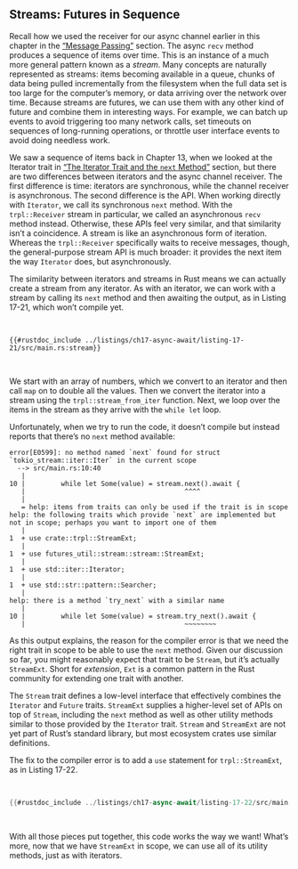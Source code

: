 <!-- Old headings. Do not remove or links may break. -->

<a id="streams"></a>

## Streams: Futures in Sequence

Recall how we used the receiver for our async channel earlier in this chapter
in the [“Message Passing”][17-02-messages]<!-- ignore --> section. The async
`recv` method produces a sequence of items over time. This is an instance of a
much more general pattern known as a _stream_. Many concepts are naturally
represented as streams: items becoming available in a queue, chunks of data
being pulled incrementally from the filesystem when the full data set is too
large for the computer’s memory, or data arriving over the network over time.
Because streams are futures, we can use them with any other kind of future and
combine them in interesting ways. For example, we can batch up events to avoid
triggering too many network calls, set timeouts on sequences of long-running
operations, or throttle user interface events to avoid doing needless work.

We saw a sequence of items back in Chapter 13, when we looked at the Iterator
trait in [“The Iterator Trait and the `next` Method”][iterator-trait]<!--
ignore --> section, but there are two differences between iterators and the
async channel receiver. The first difference is time: iterators are
synchronous, while the channel receiver is asynchronous. The second difference
is the API. When working directly with `Iterator`, we call its synchronous
`next` method. With the `trpl::Receiver` stream in particular, we called an
asynchronous `recv` method instead. Otherwise, these APIs feel very similar,
and that similarity isn’t a coincidence. A stream is like an asynchronous form
of iteration. Whereas the `trpl::Receiver` specifically waits to receive
messages, though, the general-purpose stream API is much broader: it provides
the next item the way `Iterator` does, but asynchronously.

The similarity between iterators and streams in Rust means we can actually
create a stream from any iterator. As with an iterator, we can work with a
stream by calling its `next` method and then awaiting the output, as in Listing
17-21, which won’t compile yet.

<Listing number="17-21" caption="Creating a stream from an iterator and printing its values" file-name="src/main.rs">

```rust,ignore,does_not_compile
{{#rustdoc_include ../listings/ch17-async-await/listing-17-21/src/main.rs:stream}}
```

</Listing>

We start with an array of numbers, which we convert to an iterator and then
call `map` on to double all the values. Then we convert the iterator into a
stream using the `trpl::stream_from_iter` function. Next, we loop over the
items in the stream as they arrive with the `while let` loop.

Unfortunately, when we try to run the code, it doesn’t compile but instead
reports that there’s no `next` method available:

<!-- manual-regeneration
cd listings/ch17-async-await/listing-17-21
cargo build
copy only the error output
-->

```
error[E0599]: no method named `next` found for struct `tokio_stream::iter::Iter` in the current scope
  --> src/main.rs:10:40
   |
10 |         while let Some(value) = stream.next().await {
   |                                        ^^^^
   |
   = help: items from traits can only be used if the trait is in scope
help: the following traits which provide `next` are implemented but not in scope; perhaps you want to import one of them
   |
1  + use crate::trpl::StreamExt;
   |
1  + use futures_util::stream::stream::StreamExt;
   |
1  + use std::iter::Iterator;
   |
1  + use std::str::pattern::Searcher;
   |
help: there is a method `try_next` with a similar name
   |
10 |         while let Some(value) = stream.try_next().await {
   |                                        ~~~~~~~~
```

As this output explains, the reason for the compiler error is that we need the
right trait in scope to be able to use the `next` method. Given our discussion
so far, you might reasonably expect that trait to be `Stream`, but it’s
actually `StreamExt`. Short for _extension_, `Ext` is a common pattern in the
Rust community for extending one trait with another.

The `Stream` trait defines a low-level interface that effectively combines the
`Iterator` and `Future` traits. `StreamExt` supplies a higher-level set of APIs
on top of `Stream`, including the `next` method as well as other utility
methods similar to those provided by the `Iterator` trait. `Stream` and
`StreamExt` are not yet part of Rust’s standard library, but most ecosystem
crates use similar definitions.

The fix to the compiler error is to add a `use` statement for
`trpl::StreamExt`, as in Listing 17-22.

<Listing number="17-22" caption="Successfully using an iterator as the basis for a stream" file-name="src/main.rs">

```rust
{{#rustdoc_include ../listings/ch17-async-await/listing-17-22/src/main.rs:all}}
```

</Listing>

With all those pieces put together, this code works the way we want! What’s
more, now that we have `StreamExt` in scope, we can use all of its utility
methods, just as with iterators.

[17-02-messages]: ch17-02-concurrency-with-async.html#message-passing
[iterator-trait]: ch13-02-iterators.html#the-iterator-trait-and-the-next-method
